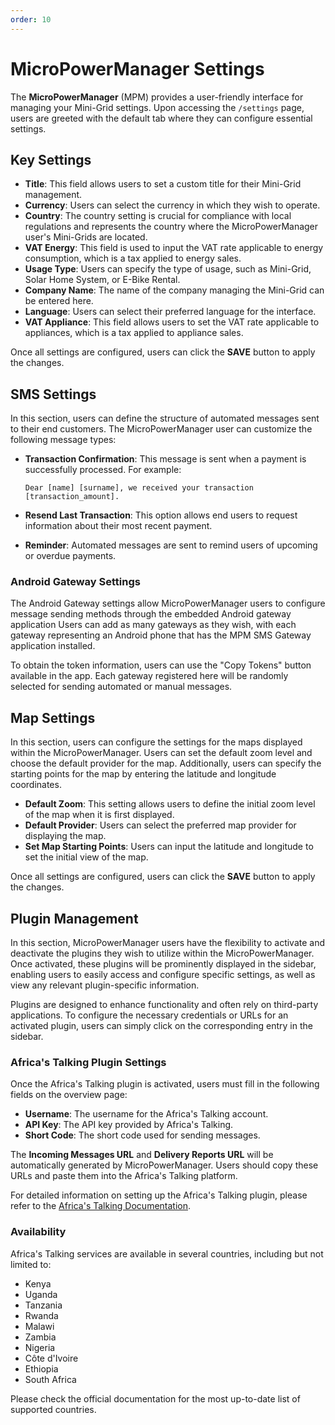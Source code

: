 ```yaml
---
order: 10
---
```


# MicroPowerManager Settings

The **MicroPowerManager** (MPM) provides a user-friendly interface for managing your Mini-Grid settings.
Upon accessing the `/settings` page, users are greeted with the default tab where they can configure essential settings.

## Key Settings

- **Title**: This field allows users to set a custom title for their Mini-Grid management.
- **Currency**: Users can select the currency in which they wish to operate.
- **Country**: The country setting is crucial for compliance with local regulations and represents the country where the MicroPowerManager user's Mini-Grids are located.
- **VAT Energy**: This field is used to input the VAT rate applicable to energy consumption, which is a tax applied to energy sales.
- **Usage Type**: Users can specify the type of usage, such as Mini-Grid, Solar Home System, or E-Bike Rental.
- **Company Name**: The name of the company managing the Mini-Grid can be entered here.
- **Language**: Users can select their preferred language for the interface.
- **VAT Appliance**: This field allows users to set the VAT rate applicable to appliances, which is a tax applied to appliance sales.

Once all settings are configured, users can click the **SAVE** button to apply the changes.

## SMS Settings

In this section, users can define the structure of automated messages sent to their end customers.
The MicroPowerManager user can customize the following message types:

- **Transaction Confirmation**: This message is sent when a payment is successfully processed.
  For example:

  ```plaintext
  Dear [name] [surname], we received your transaction [transaction_amount].
  ```

- **Resend Last Transaction**: This option allows end users to request information about their most recent payment.

- **Reminder**: Automated messages are sent to remind users of upcoming or overdue payments.

### Android Gateway Settings

The Android Gateway settings allow MicroPowerManager users to configure message sending methods through the embedded Android gateway application
Users can add as many gateways as they wish, with each gateway representing an Android phone that has the MPM SMS Gateway application installed.

To obtain the token information, users can use the "Copy Tokens" button available in the app.
Each gateway registered here will be randomly selected for sending automated or manual messages.

## Map Settings

In this section, users can configure the settings for the maps displayed within the MicroPowerManager.
Users can set the default zoom level and choose the default provider for the map.
Additionally, users can specify the starting points for the map by entering the latitude and longitude coordinates.

- **Default Zoom**: This setting allows users to define the initial zoom level of the map when it is first displayed.
- **Default Provider**: Users can select the preferred map provider for displaying the map.
- **Set Map Starting Points**: Users can input the latitude and longitude to set the initial view of the map.

Once all settings are configured, users can click the **SAVE** button to apply the changes.

## Plugin Management

In this section, MicroPowerManager users have the flexibility to activate and deactivate the plugins they wish to utilize within the MicroPowerManager.
Once activated, these plugins will be prominently displayed in the sidebar, enabling users to easily access and configure specific settings, as well as view any relevant plugin-specific information.

Plugins are designed to enhance functionality and often rely on third-party applications.
To configure the necessary credentials or URLs for an activated plugin, users can simply click on the corresponding entry in the sidebar.

### Africa's Talking Plugin Settings

Once the Africa's Talking plugin is activated, users must fill in the following fields on the overview page:

- **Username**: The username for the Africa's Talking account.
- **API Key**: The API key provided by Africa's Talking.
- **Short Code**: The short code used for sending messages.

The **Incoming Messages URL** and **Delivery Reports URL** will be automatically generated by MicroPowerManager.
Users should copy these URLs and paste them into the Africa's Talking platform.

For detailed information on setting up the Africa's Talking plugin, please refer to the [Africa's Talking Documentation](https://developers.africastalking.com/tutorials?products=sms).

### Availability

Africa's Talking services are available in several countries, including but not limited to:

- Kenya
- Uganda
- Tanzania
- Rwanda
- Malawi
- Zambia
- Nigeria
- Côte d'Ivoire
- Ethiopia
- South Africa

Please check the official documentation for the most up-to-date list of supported countries.
